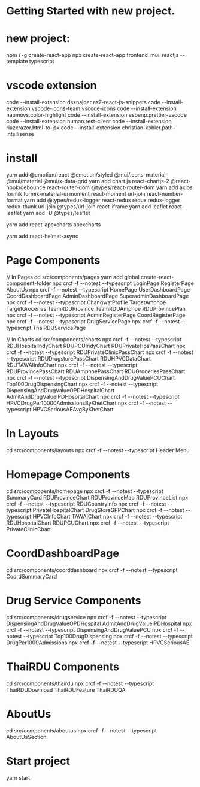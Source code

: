 # Getting Started with new project.

# new project:

npm i -g create-react-app
npx create-react-app frontend_mui_reactjs --template typescript

# vscode extension

code --install-extension dsznajder.es7-react-js-snippets
code --install-extension vscode-icons-team.vscode-icons
code --install-extension naumovs.color-highlight
code --install-extension esbenp.prettier-vscode
code --install-extension humao.rest-client
code --install-extension riazxrazor.html-to-jsx
code --install-extension christian-kohler.path-intellisense

# install

yarn add @emotion/react @emotion/styled @mui/icons-material @mui/material @mui/x-data-grid
yarn add chart.js react-chartjs-2 @react-hook/debounce react-router-dom @types/react-router-dom
yarn add axios formik formik-material-ui moment react-moment url-join react-number-format
yarn add @types/redux-logger react-redux redux redux-logger redux-thunk url-join @types/url-join react-iframe
yarn add leaflet react-leaflet
yarn add -D @types/leaflet

yarn add react-apexcharts apexcharts

yarn add react-helmet-async

# Page Components

// In Pages
cd src/components/pages
yarn add global create-react-component-folder
npx crcf -f --notest --typescript LoginPage RegisterPage AboutUs
npx crcf -f --notest --typescript HomePage UserDashboardPage CoordDashboardPage AdminDashboardPage SuperadminDashboardPage
npx crcf -f --notest --typescript ChangwatProfile TargetAmphoe TargetGroceries TeamRDUProvince TeamRDUAmphoe RDUProvincePlan
npx crcf -f --notest --typescript AdminRegisterPage CoordRegisterPage
npx crcf -f --notest --typescript DrugServicePage
npx crcf -f --notest --typescript ThaiRDUServicePage

// In Charts
cd src/components/charts
npx crcf -f --notest --typescript RDUHospitalIndyChart RDUPCUIndyChart RDUPrivateHosPassChart
npx crcf -f --notest --typescript RDUPrivateClinicPassChart
npx crcf -f --notest --typescript RDUDrugstorePassChart RDUHPVCDataChart RDUTAWAIInfoChart
npx crcf -f --notest --typescript RDUProvincePassChart RDUAmphoePassChart RDUGroceriesPassChart
npx crcf -f --notest --typescript DispensingAndDrugValuePCUChart Top100DrugDispensingChart
npx crcf -f --notest --typescript DispensingAndDrugValueOPDHospitalChart AdmitAndDrugValueIPDHospitalChart
npx crcf -f --notest --typescript HPVCDrugPer10000AdmissionsByKhetChart
npx crcf -f --notest --typescript HPVCSeriousAEAvgByKhetChart

# In Layouts

cd src/components/layouts
npx crcf -f --notest --typescript Header Menu

# Homepage Components

cd src/compopents/homepage
npx crcf -f --notest --typescript SummaryCard RDUProvinceChart RDUProvinceMap RDUProvinceList
npx crcf -f --notest --typescript RDUCountryInfo
npx crcf -f --notest --typescript PrivateHospitalChart DrugStoreGPPChart
npx crcf -f --notest --typescript HPVCInfoChart TAWAIChart
npx crcf -f --notest --typescript RDUHospitalChart RDUPCUChart
npx crcf -f --notest --typescript PrivateClinicChart

# CoordDashboardPage
cd src/components/coorddashboard
npx crcf -f --notest --typescript CoordSummaryCard


# Drug Service Components

cd src/components/drugservice
npx crcf -f --notest --typescript DispensingAndDrugValueOPDHospital AdmitAndDrugValueIPDHospital
npx crcf -f --notest --typescript DispensingAndDrugValuePCU
npx crcf -f --notest --typescript Top100DrugDispensing
npx crcf -f --notest --typescript DrugPer1000Admissions
npx crcf -f --notest --typescript HPVCSeriousAE

# ThaiRDU Components

cd src/components/thairdu
npx crcf -f --notest --typescript ThaiRDUDownload ThaiRDUFeature ThaiRDUQA

# AboutUs

cd src/components/aboutus
npx crcf -f --notest --typescript AboutUsSection

# Start project
yarn start

